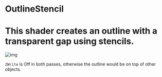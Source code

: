 # OutlineStencil
This shader creates an outline with a transparent gap using stencils.
=====================================
![img](https://i.imgur.com/bShIM73.jpg)

`ZWrite` is Off in both passes, otherwise the outline would be on top of other objects.